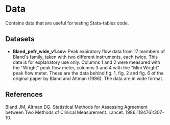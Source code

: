 # Data
Contains data that are useful for testing Stata-tables code.

## Datasets
* **Bland_pefr_wide_v1.csv:** Peak expiratory flow data from 17 members of Bland's family, taken with two different instruments, each twice. This data is for explanatory use only. Columns 1 and 2 were measured with the "Wright" peak flow meter, columns 3 and 4 with the "Mini Wright" peak flow meter. These are the data behind fig. 1, fig. 2 and fig. 6 of the original paper by Bland and Altman (1986). The data are in wide format.

## References
Bland JM, Altman DG. Statistical Methods for Assessing Agreement between Two Methods of Clinical Measurement. Lancet. 1986;1(8476):307-10.
